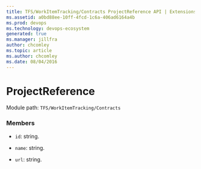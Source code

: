 ```yaml
---
title: TFS/WorkItemTracking/Contracts ProjectReference API | Extensions for Azure DevOps Services
ms.assetid: a0bd88ee-10ff-4fcd-1c6a-406ad6164a4b
ms.prod: devops
ms.technology: devops-ecosystem
generated: true
ms.manager: jillfra
author: chcomley
ms.topic: article
ms.author: chcomley
ms.date: 08/04/2016
---
```


# ProjectReference

Module path: `TFS/WorkItemTracking/Contracts`


### Members

* `id`: string. 

* `name`: string. 

* `url`: string. 

